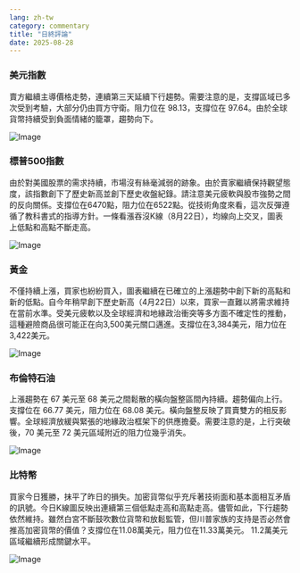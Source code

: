 ```yaml
---
lang: zh-tw
category: commentary
title: "日終評論"
date: 2025-08-28
---
```


### 美元指數

賣方繼續主導價格走勢，連續第三天延續下行趨勢。需要注意的是，支撐區域已多次受到考驗，大部分仍由買方守衛。阻力位在 98.13，支撐位在 97.64。由於全球貨幣持續受到負面情緒的籠罩，趨勢向下。

![Image](https://markleighedu.github.io/img/Aug-2025/28-Aug-2025/usdindex.jpg)

### 標普500指數

由於對美國股票的需求持續，市場沒有絲毫減弱的跡象。由於賣家繼續保持觀望態度，該指數創下了歷史新高並創下歷史收盤紀錄。請注意美元疲軟與股市強勢之間的反向關係。支撐位在6470點，阻力位在6522點。從技術角度來看，這次反彈遵循了教科書式的指導方針。一條看漲吞沒K線（8月22日），均線向上交叉，圖表上低點和高點不斷走高。

![Image](https://markleighedu.github.io/img/Aug-2025/28-Aug-2025/sp500.jpg)

### 黃金

不僅持續上漲，買家也紛紛買入，圖表繼續在已確立的上漲趨勢中創下新的高點和新的低點。自今年稍早創下歷史新高（4月22日）以來，買家一直難以將需求維持在當前水準。受美元疲軟以及全球經濟和地緣政治衝突等多方面不確定性的推動，這種避險商品很可能正在向3,500美元關口邁進。支撐位在3,384美元，阻力位在3,422美元。

![Image](https://markleighedu.github.io/img/Aug-2025/28-Aug-2025/gold.jpg)

### 布倫特石油

上漲趨勢在 67 美元至 68 美元之間鬆散的橫向盤整區間內持續。趨勢偏向上行。支撐位在 66.77 美元，阻力位在 68.08 美元。橫向盤整反映了買賣雙方的相反影響。全球經濟放緩與緊張的地緣政治框架下的供應擔憂。需要注意的是，上行突破後，70 美元至 72 美元區域附近的阻力位幾乎消失。

![Image](https://markleighedu.github.io/img/Aug-2025/28-Aug-2025/brentoil.jpg)

### 比特幣

買家今日獲勝，抹平了昨日的損失。加密貨幣似乎充斥著技術面和基本面相互矛盾的訊號。今日K線圖反映出連續第三個低點走高和高點走高。儘管如此，下行趨勢依然維持。雖然白宮不斷鼓吹數位貨幣和放鬆監管，但川普家族的支持是否必然會推高加密貨幣的價值？支撐位在11.08萬美元，阻力位在11.33萬美元。 11.2萬美元區域繼續形成關鍵水平。

![Image](https://markleighedu.github.io/img/Aug-2025/28-Aug-2025/bitcoin.jpg)

